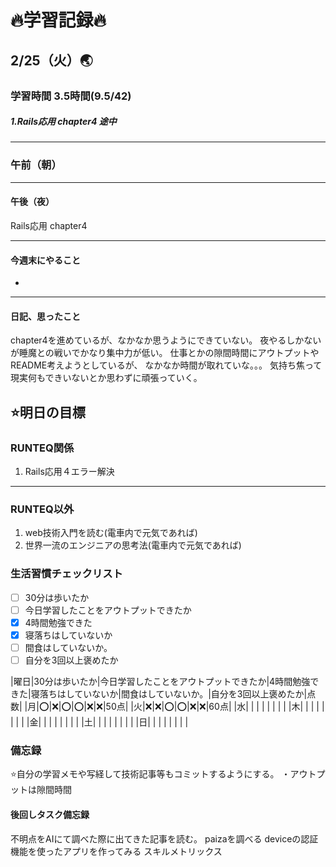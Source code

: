 # 🔥学習記録🔥
## 2/25（火）🌏
### 学習時間  3.5時間(9.5/42)
##### 1.Rails応用 chapter4 途中
***
### 午前（朝）
***
#### 午後（夜）
Rails応用 chapter4
***
#### 今週末にやること
-
***
#### 日記、思ったこと
chapter4を進めているが、なかなか思うようにできていない。
夜やるしかないが睡魔との戦いでかなり集中力が低い。
仕事とかの隙間時間にアウトプットやREADME考えようとしているが、
なかなか時間が取れていな。。。
気持ち焦って現実何もできいないとか思わずに頑張っていく。

## ⭐️明日の目標
### RUNTEQ関係
1. Rails応用４エラー解決
***
### RUNTEQ以外
1. web技術入門を読む(電車内で元気であれば)
2. 世界一流のエンジニアの思考法(電車内で元気であれば)


### 生活習慣チェックリスト
- [ ] 30分は歩いたか
- [ ] 今日学習したことをアウトプットできたか
- [x] 4時間勉強できた
- [x] 寝落ちはしていないか
- [ ] 間食はしていないか。
- [ ] 自分を3回以上褒めたか

|曜日|30分は歩いたか|今日学習したことをアウトプットできたか|4時間勉強できた|寝落ちはしていないか|間食はしていないか。|自分を3回以上褒めたか|点数|
|月|⭕️|❌|⭕️|⭕️|❌|❌|50点|
|火|❌|❌|⭕️|⭕️|❌|❌|60点|
|水| | | | | | | |
|木| | | | | | | |
|金| | | | | | | |
|土| | | | | | | |
|日| | | | | | | |


### 備忘録
⭐️自分の学習メモや写経して技術記事等もコミットするようにする。
・アウトプットは隙間時間

#### 後回しタスク備忘録
不明点をAIにて調べた際に出てきた記事を読む。
paizaを調べる
deviceの認証機能を使ったアプリを作ってみる
スキルメトリックス

